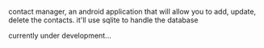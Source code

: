 contact manager, an android application that will allow you to add, update, delete the contacts.
it'll use sqlite to handle the database

currently under development...
